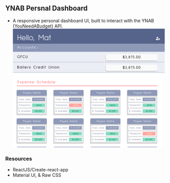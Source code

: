 ## YNAB Persnal Dashboard
* A responsive personal dashboard UI, built to interact with the YNAB (YouNeedABudget) API.
![Desktop Expanded](wireframes/HomeExpanded.png)

### Resources
* ReactJS/Create-react-app
* Material UI, & Raw CSS
